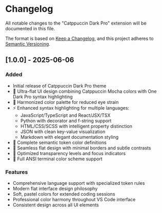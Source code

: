 # Changelog

All notable changes to the "Catppuccin Dark Pro" extension will be documented in this file.

The format is based on [Keep a Changelog](https://keepachangelog.com/en/1.0.0/),
and this project adheres to [Semantic Versioning](https://semver.org/spec/v2.0.0.html).

## [1.0.0] - 2025-06-06

### Added

- Initial release of Catppuccin Dark Pro theme
- 🎨 Ultra-flat UI design combining Catppuccin Mocha colors with One Dark Pro syntax highlighting
- 🌙 Harmonized color palette for reduced eye strain
- ⚡ Enhanced syntax highlighting for multiple languages:
  - JavaScript/TypeScript and React/JSX/TSX
  - Python with decorator and f-string support
  - HTML/CSS/SCSS with intelligent property distinction
  - JSON with clean key-value visualization
  - Markdown with elegant documentation styling
- 🔧 Complete semantic token color definitions
- 📱 Seamless flat design with minimal borders and subtle contrasts
- 🎯 Optimized transparency levels and focus indicators
- 🌈 Full ANSI terminal color scheme support

### Features

- Comprehensive language support with specialized token rules
- Modern flat interface design philosophy
- Soft, pastel colors for extended coding sessions
- Professional color harmony throughout VS Code interface
- Consistent design across all UI elements
